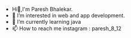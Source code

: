 -  Hi👋,I'm Paresh Bhalekar.
- 👀 I’m interested in web and app development.
- 🌱 I’m currently learning java
- 📫 How to reach me instagram : paresh_8_12

<!---
PareshBHalekar12/PareshBHalekar12 is a ✨ special ✨ repository because its `README.md` (this file) appears on your GitHub profile.
You can click the Preview link to take a look at your changes.
--->
